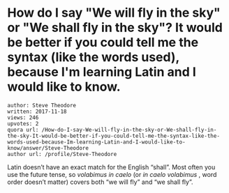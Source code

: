 # How do I say "We will fly in the sky" or "We shall fly in the sky"? It would be better if you could tell me the syntax (like the words used), because I'm learning Latin and I would like to know.

	author: Steve Theodore
	written: 2017-11-18
	views: 246
	upvotes: 2
	quora url: /How-do-I-say-We-will-fly-in-the-sky-or-We-shall-fly-in-the-sky-It-would-be-better-if-you-could-tell-me-the-syntax-like-the-words-used-because-Im-learning-Latin-and-I-would-like-to-know/answer/Steve-Theodore
	author url: /profile/Steve-Theodore


Latin doesn’t have an exact match for the English “shall”. Most often you use the future tense, so _volabimus in caelo_ (or _in caelo volabimus_ , word order doesn’t matter) covers both “we will fly” and “we shall fly”.

